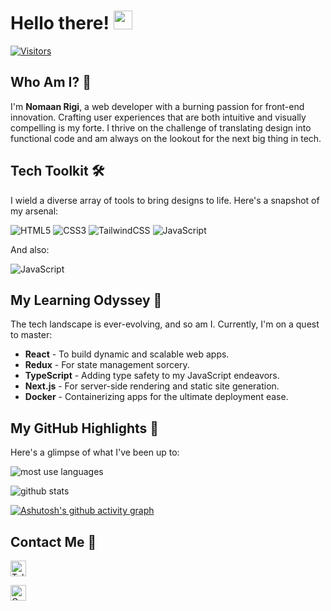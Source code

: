 # Hello there!  <img width="30px" src="https://user-images.githubusercontent.com/74038190/216120981-b9507c36-0e04-4469-8e27-c99271b45ba5.png"/>

[![Visitors](https://api.visitorbadge.io/api/visitors?path=https%3A%2F%2Fgithub.com%2Fnomaan-07&countColor=%23263759)](https://visitorbadge.io/status?path=https%3A%2F%2Fgithub.com%2Fnomaan-07)

## Who Am I? 🤔
I'm **Nomaan Rigi**, a web developer with a burning passion for front-end innovation. Crafting user experiences that are both intuitive and visually compelling is my forte. I thrive on the challenge of translating design into functional code and am always on the lookout for the next big thing in tech.

## Tech Toolkit 🛠️
I wield a diverse array of tools to bring designs to life. Here's a snapshot of my arsenal:

![HTML5](https://img.shields.io/badge/HTML5-E34F26?style=for-the-badge&logo=html5&logoColor=white)
![CSS3](https://img.shields.io/badge/CSS3-1572B6?style=for-the-badge&logo=css3&logoColor=white)
![TailwindCSS](https://img.shields.io/badge/Tailwind_CSS-38B2AC?style=for-the-badge&logo=tailwind-css&logoColor=white)
![JavaScript](https://img.shields.io/badge/JavaScript-323330?style=for-the-badge&logo=javascript&logoColor=F7DF1E)

And also:

![JavaScript](https://img.shields.io/badge/Python-FFD43B?style=for-the-badge&logo=python&logoColor=blue)

## My Learning Odyssey 🌱
The tech landscape is ever-evolving, and so am I. Currently, I'm on a quest to master:

- **React** - To build dynamic and scalable web apps.
- **Redux** - For state management sorcery.
- **TypeScript** - Adding type safety to my JavaScript endeavors.
- **Next.js** - For server-side rendering and static site generation.
- **Docker** - Containerizing apps for the ultimate deployment ease.

## My GitHub Highlights 🌟

Here's a glimpse of what I've been up to:

![most use languages](https://github-readme-stats.vercel.app/api/top-langs/?username=nomaan-07&layout=donut&theme=highcontrast)

![github stats](https://github-readme-stats.vercel.app/api?username=nomaan-07&show_icons=true&theme=highcontrast&custom_title=My&nbsp;GitHub&nbsp;Stats)

[![Ashutosh's github activity graph](https://github-readme-activity-graph.vercel.app/graph?username=nomaan-07&custom_title=My&nbsp;Contribution&nbsp;Graph&theme=merko&area=true&hide_border=true)](https://github.com/ashutosh00710/github-readme-activity-graph)

## Contact Me 📱

<a href="https://t.me/nomaan07dev"><img height="25px" src="https://img.shields.io/badge/telegram-@nomaan07dev-0088cc?style=flat-square&logo=telegram" alt="Telegram"/></a>

<a href="mailto: nomaan07.dev@gmail.com"><img height="25px" src="https://img.shields.io/badge/gmail-nomaan07.dev-ff4343?style=flat-square&logo=gmail" alt="Gmail"/></a>

